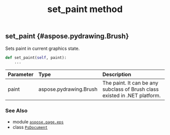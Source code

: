 ﻿---
title: set_paint method
second_title: Aspose.Page for Python via .NET API References
description: 
type: docs
weight: 440
url: /python-net/aspose.page.eps/psdocument/set_paint/
is_root: false
---

## set_paint {#aspose.pydrawing.Brush}

Sets paint in current graphics state.



```python
def set_paint(self, paint):
    ...
```


| Parameter | Type | Description |
| :- | :- | :- |
| paint | aspose.pydrawing.Brush | The paint. It can be any subclass of Brush class existed in .NET platform. |



### See Also
* module [`aspose.page.eps`](../../)
* class [`PsDocument`](/page/python-net/aspose.page.eps/psdocument)

